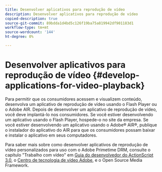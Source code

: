 ```yaml
---
title: Desenvolver aplicativos para reprodução de vídeo
description: Desenvolver aplicativos para reprodução de vídeo
copied-description: true
source-git-commit: 89bdda1d4bd5c126f19ba75a819942df901183d1
workflow-type: tm+mt
source-wordcount: '144'
ht-degree: 0%

---
```



# Desenvolver aplicativos para reprodução de vídeo {#develop-applications-for-video-playback}

Para permitir que os consumidores acessem e visualizem conteúdo, desenvolva um aplicativo de reprodução de vídeo usando o Flash Player ou o Adobe AIR. Depois de desenvolver um aplicativo de reprodução de vídeo, você deve implantá-lo nos consumidores. Se você estiver desenvolvendo um aplicativo usando o Flash Player, hospede-o no site da empresa. Se você estiver desenvolvendo um aplicativo usando o Adobe® AIR®, publique o instalador do aplicativo do AIR para que os consumidores possam baixar e instalar o aplicativo em seus computadores.

Para saber mais sobre como desenvolver aplicativos de reprodução de vídeo personalizados para uso com o Adobe Primetime DRM, consulte o capítulo &quot;Trabalho com vídeo&quot; em [Guia do desenvolvedor do ActionScript 3.0](https://help.adobe.com/en_US/as3/dev/WS9936fa0d5984e93b3f4f38ec1272a447844-8000.html), o [Centro de tecnologia de vídeo Adobe](https://www.adobe.com/devnet/video/), e o Open Source Media Framework.